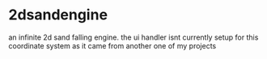 # 2dsandengine
an infinite 2d sand falling engine.
the ui handler isnt currently setup for this coordinate system as it came from another one of my projects
